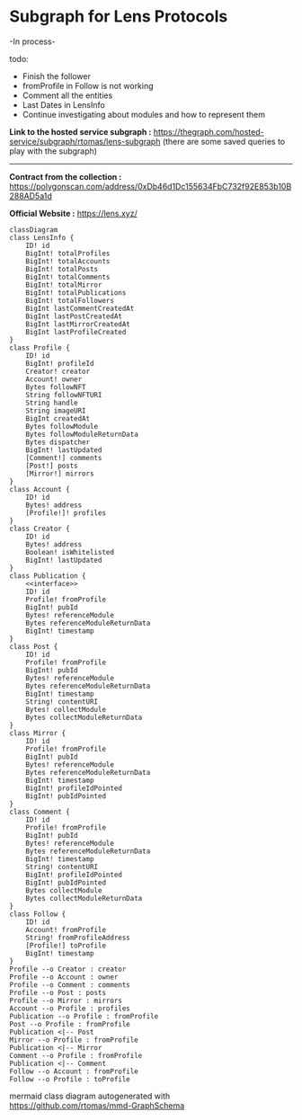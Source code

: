 # Subgraph for Lens Protocols

-In process-

todo:

- Finish the follower
- fromProfile in Follow is not working
- Comment all the entities
- Last Dates in LensInfo
- Continue investigating about modules and how to represent them

**Link to the hosted service subgraph :**
https://thegraph.com/hosted-service/subgraph/rtomas/lens-subgraph
(there are some saved queries to play with the subgraph)

---

**Contract from the collection :**
https://polygonscan.com/address/0xDb46d1Dc155634FbC732f92E853b10B288AD5a1d

**Official Website :**
https://lens.xyz/

```mermaid
classDiagram
class LensInfo {
	ID! id
	BigInt! totalProfiles
	BigInt! totalAccounts
	BigInt! totalPosts
	BigInt! totalComments
	BigInt! totalMirror
	BigInt! totalPublications
	BigInt! totalFollowers
	BigInt lastCommentCreatedAt
	BigInt lastPostCreatedAt
	BigInt lastMirrorCreatedAt
	BigInt lastProfileCreated
}
class Profile {
	ID! id
	BigInt! profileId
	Creator! creator
	Account! owner
	Bytes followNFT
	String followNFTURI
	String handle
	String imageURI
	BigInt createdAt
	Bytes followModule
	Bytes followModuleReturnData
	Bytes dispatcher
	BigInt! lastUpdated
	[Comment!] comments
	[Post!] posts
	[Mirror!] mirrors
}
class Account {
	ID! id
	Bytes! address
	[Profile!]! profiles
}
class Creator {
	ID! id
	Bytes! address
	Boolean! isWhitelisted
	BigInt! lastUpdated
}
class Publication {
	<<interface>>
	ID! id
	Profile! fromProfile
	BigInt! pubId
	Bytes! referenceModule
	Bytes referenceModuleReturnData
	BigInt! timestamp
}
class Post {
	ID! id
	Profile! fromProfile
	BigInt! pubId
	Bytes! referenceModule
	Bytes referenceModuleReturnData
	BigInt! timestamp
	String! contentURI
	Bytes! collectModule
	Bytes collectModuleReturnData
}
class Mirror {
	ID! id
	Profile! fromProfile
	BigInt! pubId
	Bytes! referenceModule
	Bytes referenceModuleReturnData
	BigInt! timestamp
	BigInt! profileIdPointed
	BigInt! pubIdPointed
}
class Comment {
	ID! id
	Profile! fromProfile
	BigInt! pubId
	Bytes! referenceModule
	Bytes referenceModuleReturnData
	BigInt! timestamp
	String! contentURI
	BigInt! profileIdPointed
	BigInt! pubIdPointed
	Bytes collectModule
	Bytes collectModuleReturnData
}
class Follow {
	ID! id
	Account! fromProfile
	String! fromProfileAddress
	[Profile!] toProfile
	BigInt! timestamp
}
Profile --o Creator : creator
Profile --o Account : owner
Profile --o Comment : comments
Profile --o Post : posts
Profile --o Mirror : mirrors
Account --o Profile : profiles
Publication --o Profile : fromProfile
Post --o Profile : fromProfile
Publication <|-- Post
Mirror --o Profile : fromProfile
Publication <|-- Mirror
Comment --o Profile : fromProfile
Publication <|-- Comment
Follow --o Account : fromProfile
Follow --o Profile : toProfile

```

mermaid class diagram autogenerated with https://github.com/rtomas/mmd-GraphSchema
